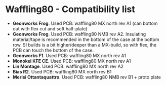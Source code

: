 # Waffling80 - Compatibility list

- **Geonworks Frog**. Used PCB: waffling80 MX north rev A1 (can bottom out with flex cut and soft half-plate)
- **Geonworks Frog**. Used PCB: waffling80 NMB rev A2. Insulating material/tape is recommended in the bottom of the case at the bottom row. SI builds is a bit higher/deeper than a MX-build, so with flex, the PCB can touch the bottom of the case.
- **Geonworks F1**. Used PCB:  waffling80 MX north rev A1
- **Monokei KFE CE**. Used PCB: waffling80 MX north rev A1
- **Lin Montage**. Used PCB: waffling80 MX north rev A2
- **Bias R2**. Used PCB: waffling80 MX north rev B1
- **Merisi Ottantaquattro**. Used PCB: waffling80 NMB rev B1 + proto plate
